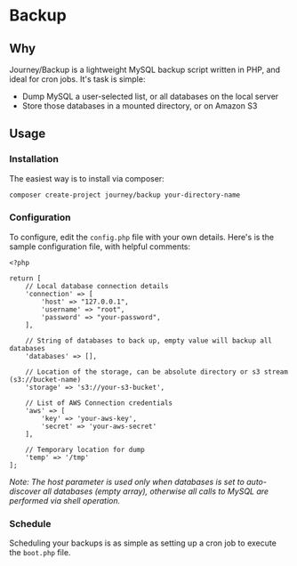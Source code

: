 # Backup

## Why

Journey/Backup is a lightweight MySQL backup script written in PHP, and ideal for cron jobs. It's task is simple:

- Dump MySQL a user-selected list, or all databases on the local server
- Store those databases in a mounted directory, or on Amazon S3


## Usage

### Installation

The easiest way is to install via composer:

```sh
composer create-project journey/backup your-directory-name
```

### Configuration

To configure, edit the `config.php` file with your own details. Here's is the sample configuration file, with helpful comments:

```
<?php

return [
    // Local database connection details
    'connection' => [
        'host' => "127.0.0.1",
        'username' => "root",
        'password' => "your-password",
    ],

    // String of databases to back up, empty value will backup all databases
    'databases' => [],

    // Location of the storage, can be absolute directory or s3 stream (s3://bucket-name)
    'storage' => 's3://your-s3-bucket',

    // List of AWS Connection credentials
    'aws' => [
        'key' => 'your-aws-key',
        'secret' => 'your-aws-secret'
    ],

    // Temporary location for dump
    'temp' => '/tmp'
];
```

*Note: The host parameter is used only when databases is set to auto-discover all databases (empty array), otherwise all calls to MySQL are performed via shell operation.*

### Schedule

Scheduling your backups is as simple as setting up a cron job to execute the `boot.php` file.